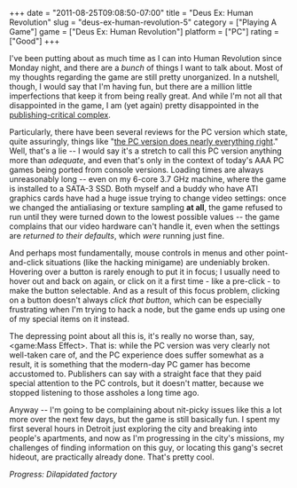 +++
date = "2011-08-25T09:08:50-07:00"
title = "Deus Ex: Human Revolution"
slug = "deus-ex-human-revolution-5"
category = ["Playing A Game"]
game = ["Deus Ex: Human Revolution"]
platform = ["PC"]
rating = ["Good"]
+++

I've been putting about as much time as I can into Human Revolution since Monday night, and there are a <i>bunch</i> of things I want to talk about.  Most of my thoughts regarding the game are still pretty unorganized.  In a nutshell, though, I would say that I'm having fun, but there are a million little imperfections that keep it from being really great.  And while I'm not all that disappointed in the game, I am (yet again) pretty disappointed in the <a href="http://www.metacritic.com/game/pc/deus-ex-human-revolution">publishing-critical complex</a>.

Particularly, there have been several reviews for the PC version which state, quite assuringly, things like "<a href="http://www.wired.com/gamelife/2011/08/deus-ex-pc-review/">the PC version does nearly everything right</a>."  Well, that's a lie -- I would say it's a stretch to call this PC version anything more than <i>adequate</i>, and even that's only in the context of today's AAA PC games being ported from console versions.  Loading times are always unreasonably long -- even on my 6-core 3.7 GHz machine, where the game is installed to a SATA-3 SSD.  Both myself and a buddy who have ATI graphics cards have had a huge issue trying to change video settings: once we changed the antialiasing or texture sampling <b>at all</b>, the game refused to run until they were turned down to the lowest possible values -- the game complains that our video hardware can't handle it, even when the settings are <i>returned to their defaults</i>, which <i>were</i> running just fine.

And perhaps most fundamentally, mouse controls in menus and other point-and-click situations (like the hacking minigame) are undeniably broken.  Hovering over a button is rarely enough to put it in focus; I usually need to hover out and back on again, or click on it a first time - like a pre-click - to make the button selectable.  And as a result of this focus problem, clicking on a button doesn't always <i>click that button</i>, which can be especially frustrating when I'm trying to hack a node, but the game ends up using one of my special items on it instead.

The depressing point about all this is, it's really no worse than, say, <game:Mass Effect>.  That is: while the PC version was very clearly not well-taken care of, and the PC experience does suffer somewhat as a result, it is something that the modern-day PC gamer has become accustomed to.  Publishers can say with a straight face that they paid special attention to the PC controls, but it doesn't matter, because we stopped listening to those assholes a long time ago.

Anyway -- I'm going to be complaining about nit-picky issues like this a lot more over the next few days, but the game is still basically fun.  I spent my first several hours in Detroit just exploring the city and breaking into people's apartments, and now as I'm progressing in the city's missions, my challenges of finding information on this guy, or locating this gang's secret hideout, are practically already done.  That's pretty cool.

<i>Progress: Dilapidated factory</i>